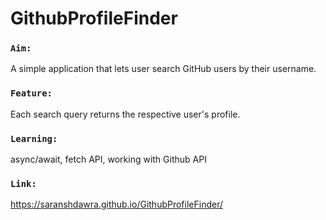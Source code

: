 # GithubProfileFinder

### `Aim:`

A simple application that lets user search GitHub users by their username.

### `Feature:`

Each search query returns the respective user's profile.

### `Learning:`

async/await, fetch API, working with Github API

### `Link:`

https://saranshdawra.github.io/GithubProfileFinder/
